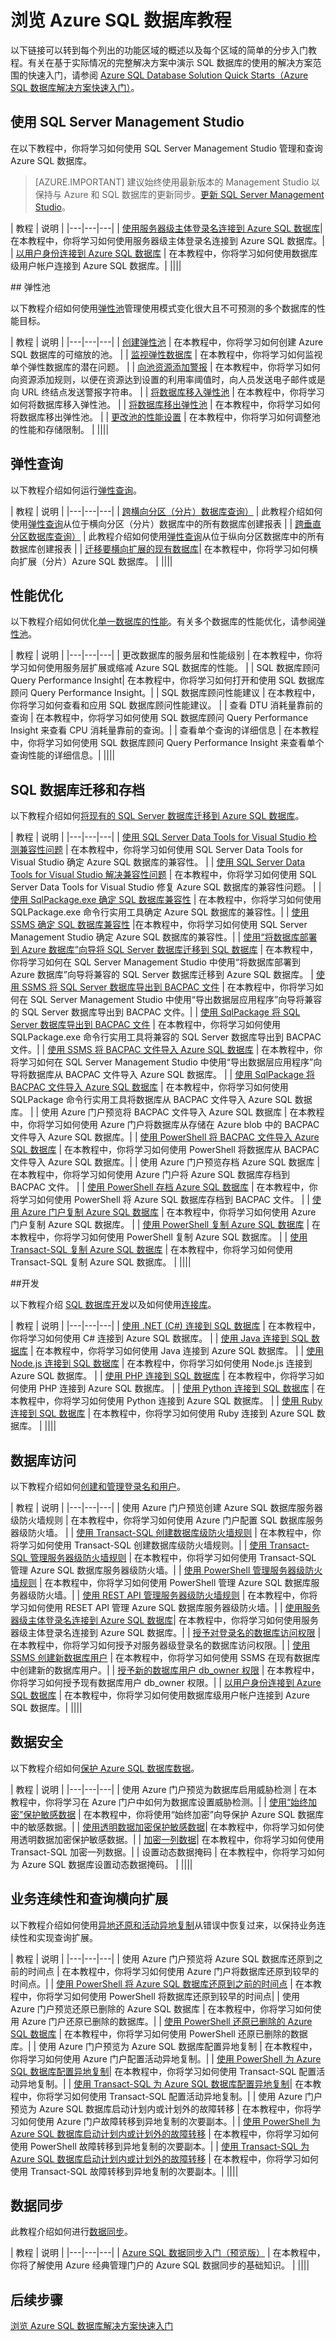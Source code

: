 <properties
   pageTitle="浏览 Azure SQL 数据库教程"
   description="了解 SQL 数据库的特性和功能"
   keywords=""
   services="sql-database"
   documentationCenter=""
   authors="CarlRabeler"
   manager="jhubbard"
   editor=""/>

<tags
   ms.service="sql-database"
   ms.devlang="NA"
   ms.topic="article"
   ms.tgt_pltfrm="NA"
   ms.workload="data-management"
   ms.date="08/24/2016"
   wacn.date="11/16/2016"
   ms.author="carlrab"/>  

   
# 浏览 Azure SQL 数据库教程

以下链接可以转到每个列出的功能区域的概述以及每个区域的简单的分步入门教程。有关在基于实际情况的完整解决方案中演示 SQL 数据库的使用的解决方案范围的快速入门，请参阅 [Azure SQL Database Solution Quick Starts（Azure SQL 数据库解决方案快速入门）](/documentation/articles/sql-database-solution-quick-starts/)。

## 使用 SQL Server Management Studio

在以下教程中，你将学习如何使用 SQL Server Management Studio 管理和查询 Azure SQL 数据库。


> [AZURE.IMPORTANT] 建议始终使用最新版本的 Management Studio 以保持与 Azure 和 SQL 数据库的更新同步。[更新 SQL Server Management Studio](https://msdn.microsoft.com/zh-cn/library/mt238290.aspx)。


| 教程 | 说明 |
|---|---|---|
| [使用服务器级主体登录名连接到 Azure SQL 数据库](/documentation/articles/sql-database-get-started-security/#connect-to-azure-sql-database-using-a-server-level-principal-login)| 在本教程中，你将学习如何使用服务器级主体登录名连接到 Azure SQL 数据库。|
| [以用户身份连接到 Azure SQL 数据库](/documentation/articles/sql-database-get-started-security/#connect-to-azure-sql-database-as-a-user) | 在本教程中，你将学习如何使用数据库级用户帐户连接到 Azure SQL 数据库。|
||||

##<a name="elastic-pools"></a> 弹性池

以下教程介绍如何使用[弹性池](/documentation/articles/sql-database-elastic-pool/)管理使用模式变化很大且不可预测的多个数据库的性能目标。

| 教程 | 说明 |
|---|---|---|
| [创建弹性池](/documentation/articles/sql-database-elastic-pool-create-powershell/) | 在本教程中，你将学习如何创建 Azure SQL 数据库的可缩放的池。 |
| [监视弹性数据库](/documentation/articles/sql-database-elastic-pool-manage-powershell/#elastic-database-monitoring) | 在本教程中，你将学习如何监视单个弹性数据库的潜在问题。 |
| [向池资源添加警报](/documentation/articles/sql-database-elastic-pool-manage-powershell/#add-an-alert-to-a-pool-resource) | 在本教程中，你将学习如何向资源添加规则，以便在资源达到设置的利用率阈值时，向人员发送电子邮件或是向 URL 终结点发送警报字符串。 |
| [将数据库移入弹性池](/documentation/articles/sql-database-elastic-pool-manage-powershell/#Move-a-database-into-an-elastic-pool) | 在本教程中，你将学习如何将数据库移入弹性池。 |
| [将数据库移出弹性池](/documentation/articles/sql-database-elastic-pool-manage-powershell/) | 在本教程中，你将学习如何将数据库移出弹性池。 |
| [更改池的性能设置](/documentation/articles/sql-database-elastic-pool-manage-powershell/#change-performance-settings-of-a-pool) | 在本教程中，你将学习如何调整池的性能和存储限制。 |
||||



## 弹性查询

以下教程介绍如何运行[弹性查询](/documentation/articles/sql-database-elastic-query-overview/)。

| 教程 | 说明 |
|---|---|---|
| [跨横向分区（分片）数据库查询）](/documentation/articles/sql-database-elastic-query-getting-started/) | 此教程介绍如何使用[弹性查询](/documentation/articles/sql-database-elastic-query-overview/)从位于横向分区（分片）数据库中的所有数据库创建报表 |
| [跨垂直分区数据库查询）](/documentation/articles/sql-database-elastic-query-getting-started-vertical/#create-database-objects) | 此教程介绍如何使用[弹性查询](/documentation/articles/sql-database-elastic-query-overview/)从位于纵向分区数据库中的所有数据库创建报表 |
| [迁移要横向扩展的现有数据库](/documentation/articles/sql-database-elastic-convert-to-use-elastic-tools/)| 在本教程中，你将学习如何横向扩展（分片）Azure SQL 数据库。 |
||||

## 性能优化

以下教程介绍如何优化[单一数据库的性能](/documentation/articles/sql-database-performance-guidance/)。有关多个数据库的性能优化，请参阅[弹性池](#elastic-pools)。

| 教程 | 说明 |
|---|---|---|
| 更改数据库的服务层和性能级别 | 在本教程中，你将学习如何使用服务层扩展或缩减 Azure SQL 数据库的性能。 |
| SQL 数据库顾问 Query Performance Insight| 在本教程中，你将学习如何打开和使用 SQL 数据库顾问 Query Performance Insight。|
| SQL 数据库顾问性能建议 | 在本教程中，你将学习如何查看和应用 SQL 数据库顾问性能建议。 |
| 查看 DTU 消耗量靠前的查询 | 在本教程中，你将学习如何使用 SQL 数据库顾问 Query Performance Insight 来查看 CPU 消耗量靠前的查询。|
| 查看单个查询的详细信息 | 在本教程中，你将学习如何使用 SQL 数据库顾问 Query Performance Insight 来查看单个查询性能的详细信息。|
||||

## SQL 数据库迁移和存档 

以下教程介绍如何[将现有的 SQL Server 数据库迁移到 Azure SQL 数据库](/documentation/articles/sql-database-cloud-migrate/)。

| 教程 | 说明 |
|---|---|---|
| [使用 SQL Server Data Tools for Visual Studio 检测兼容性问题](/documentation/articles/sql-database-cloud-migrate-fix-compatibility-issues-ssdt/#detecting-compatibility-issues-using-sql-server-data-tools-for-visual-studio) | 在本教程中，你将学习如何使用 SQL Server Data Tools for Visual Studio 确定 Azure SQL 数据库的兼容性。 |
| [使用 SQL Server Data Tools for Visual Studio 解决兼容性问题](/documentation/articles/sql-database-cloud-migrate-fix-compatibility-issues-ssdt/#fixing-compatibility-issues-using-sql-server-data-tools-for-visual-studio) | 在本教程中，你将学习如何使用 SQL Server Data Tools for Visual Studio 修复 Azure SQL 数据库的兼容性问题。 |
| [使用 SqlPackage.exe 确定 SQL 数据库兼容性](/documentation/articles/sql-database-cloud-migrate-determine-compatibility-sqlpackage/#using-sqlpackageexe) | 在本教程中，你将学习如何使用 SQLPackage.exe 命令行实用工具确定 Azure SQL 数据库的兼容性。|
| [使用 SSMS 确定 SQL 数据库兼容性](/documentation/articles/sql-database-cloud-migrate-determine-compatibility-ssms/#using-sql-server-management-studio) |在本教程中，你将学习如何使用 SQL Server Management Studio 确定 Azure SQL 数据库的兼容性。|
| [使用“将数据库部署到 Azure 数据库”向导将 SQL Server 数据库迁移到 SQL 数据库](/documentation/articles/sql-database-cloud-migrate-compatible-using-ssms-migration-wizard/#use-the-deploy-database-to-microsoft-azure-database-wizard) | 在本教程中，你将学习如何在 SQL Server Management Studio 中使用“将数据库部署到 Azure 数据库”向导将兼容的 SQL Server 数据库迁移到 Azure SQL 数据库。
| [使用 SSMS 将 SQL Server 数据库导出到 BACPAC 文件](/documentation/articles/sql-database-cloud-migrate-compatible-export-bacpac-ssms/) | 在本教程中，你将学习如何在 SQL Server Management Studio 中使用“导出数据层应用程序”向导将兼容的 SQL Server 数据库导出到 BACPAC 文件。|
| [使用 SqlPackage 将 SQL Server 数据库导出到 BACPAC 文件](/documentation/articles/sql-database-cloud-migrate-compatible-export-bacpac-sqlpackage/) | 在本教程中，你将学习如何使用 SQLPackage.exe 命令行实用工具将兼容的 SQL Server 数据库导出到 BACPAC 文件。|
| [使用 SSMS 将 BACPAC 文件导入 Azure SQL 数据库](/documentation/articles/sql-database-cloud-migrate-compatible-import-bacpac-ssms/) | 在本教程中，你将学习如何在 SQL Server Management Studio 中使用“导出数据层应用程序”向导将数据库从 BACPAC 文件导入 Azure SQL 数据库。 |
| [使用 SqlPackage 将 BACPAC 文件导入 Azure SQL 数据库](/documentation/articles/sql-database-cloud-migrate-compatible-import-bacpac-sqlpackage/#import-from-a-bacpac-file-into-azure-sql-database-using-sqlpackage) | 在本教程中，你将学习如何使用 SQLPackage 命令行实用工具将数据库从 BACPAC 文件导入 Azure SQL 数据库。 |
| 使用 Azure 门户预览将 BACPAC 文件导入 Azure SQL 数据库 | 在本教程中，你将学习如何使用 Azure 门户将数据库从存储在 Azure blob 中的 BACPAC 文件导入 Azure SQL 数据库。|
| [使用 PowerShell 将 BACPAC 文件导入 Azure SQL 数据库](/documentation/articles/sql-database-import-powershell/) | 在本教程中，你将学习如何使用 PowerShell 将数据库从 BACPAC 文件导入 Azure SQL 数据库。|
| 使用 Azure 门户预览存档 Azure SQL 数据库 | 在本教程中，你将学习如何使用 Azure 门户将 Azure SQL 数据库存档到 BACPAC 文件。 |
| [使用 PowerShell 存档 Azure SQL 数据库](/documentation/articles/sql-database-export-powershell/) | 在本教程中，你将学习如何使用 PowerShell 将 Azure SQL 数据库存档到 BACPAC 文件。 |
| [使用 Azure 门户复制 Azure SQL 数据库](/documentation/articles/sql-database-copy/#copy-your-sql-database) | 在本教程中，你将学习如何使用 Azure 门户复制 Azure SQL 数据库。 |
| [使用 PowerShell 复制 Azure SQL 数据库](/documentation/articles/sql-database-copy-powershell/#copy-your-sql-database) | 在本教程中，你将学习如何使用 PowerShell 复制 Azure SQL 数据库。 |
| [使用 Transact-SQL 复制 Azure SQL 数据库](/documentation/articles/sql-database-copy-transact-sql/#copy-your-sql-database) | 在本教程中，你将学习如何使用 Transact-SQL 复制 Azure SQL 数据库。 |
||||

##开发

以下教程介绍 [SQL 数据库开发](/documentation/articles/sql-database-develop-overview/)以及如何使用[连接库](/documentation/articles/sql-database-libraries/)。

| 教程 | 说明 |
|---|---|---|
| [使用 .NET (C#) 连接到 SQL 数据库](/documentation/articles/sql-database-develop-dotnet-simple/) | 在本教程中，你将学习如何使用 C# 连接到 Azure SQL 数据库。 |
| [使用 Java 连接到 SQL 数据库](/documentation/articles/sql-database-develop-java-simple/) | 在本教程中，你将学习如何使用 Java 连接到 Azure SQL 数据库。 |
| [使用 Node.js 连接到 SQL 数据库](/documentation/articles/sql-database-develop-nodejs-simple/) | 在本教程中，你将学习如何使用 Node.js 连接到 Azure SQL 数据库。 |
| [使用 PHP 连接到 SQL 数据库](/documentation/articles/sql-database-develop-php-simple/) | 在本教程中，你将学习如何使用 PHP 连接到 Azure SQL 数据库。 |
| [使用 Python 连接到 SQL 数据库](/documentation/articles/sql-database-develop-python-simple/) | 在本教程中，你将学习如何使用 Python 连接到 Azure SQL 数据库。 |
| [使用 Ruby 连接到 SQL 数据库](/documentation/articles/sql-database-develop-ruby-simple/) | 在本教程中，你将学习如何使用 Ruby 连接到 Azure SQL 数据库。 |
||||
 
## 数据库访问

以下教程介绍如何[创建和管理登录名和用户](/documentation/articles/sql-database-manage-logins/)。

| 教程 | 说明 |
|---|---|---|
| 使用 Azure 门户预览创建 Azure SQL 数据库服务器级防火墙规则 | 在本教程中，你将学习如何使用 Azure 门户配置 SQL 数据库服务器级防火墙。 |
| [使用 Transact-SQL 创建数据库级防火墙规则](/documentation/articles/sql-database-configure-firewall-settings-tsql/#database-level-firewall-rules) | 在本教程中，你将学习如何使用 Transact-SQL 创建数据库级防火墙规则。|
| [使用 Transact-SQL 管理服务器级防火墙规则](/documentation/articles/sql-database-configure-firewall-settings-tsql/#manage-server-level-firewall-rules-through-transact-sql) | 在本教程中，你将学习如何使用 Transact-SQL 管理 Azure SQL 数据库服务器级防火墙。|
| [使用 PowerShell 管理服务器级防火墙规则](/documentation/articles/sql-database-configure-firewall-settings-powershell/#manage-firewall-rules-using-powershell) | 在本教程中，你将学习如何使用 PowerShell 管理 Azure SQL 数据库服务器级防火墙。|
| [使用 REST API 管理服务器级防火墙规则](/documentation/articles/sql-database-configure-firewall-settings-rest/#manage-firewall-rules-using-the-service-management-rest-api) | 在本教程中，你将学习如何使用 RESET API 管理 Azure SQL 数据库服务器级防火墙。|
| [使用服务器级主体登录名连接到 Azure SQL 数据库](/documentation/articles/sql-database-get-started-security/#connect-to-azure-sql-database-using-a-server-level-principal-login)| 在本教程中，你将学习如何使用服务器级主体登录名连接到 Azure SQL 数据库。|
| [授予对登录名的数据库访问权限](/documentation/articles/sql-database-manage-logins/#granting-database-access-to-a-login) | 在本教程中，你将学习如何授予对服务器级登录名的数据库访问权限。|
| [使用 SSMS 创建新数据库用户](/documentation/articles/sql-database-get-started-security/#create-new-database-user-using-ssms) | 在本教程中，你将学习如何使用 SSMS 在现有数据库中创建新的数据库用户。|
| [授予新的数据库用户 db\_owner 权限](/documentation/articles/sql-database-get-started-security/#grant-new-database-user-dbowner-permissions) | 在本教程中，你将学习如何授予现有数据库用户 db\_owner 权限。|
| [以用户身份连接到 Azure SQL 数据库](/documentation/articles/sql-database-get-started-security/#connect-to-azure-sql-database-as-a-user) | 在本教程中，你将学习如何使用数据库级用户帐户连接到 Azure SQL 数据库。|
||||


## 数据安全

以下教程介绍如何[保护 Azure SQL 数据库数据](/documentation/articles/sql-database-security/)。

| 教程 | 说明 |
|---|---|---|
| 使用 Azure 门户预览为数据库启用威胁检测 | 在本教程中，你将学习在 Azure 门户中如何为数据库设置威胁检测。|
| [使用“始终加密”保护敏感数据](/documentation/articles/sql-database-always-encrypted-azure-key-vault/) | 在本教程中，你将使用“始终加密”向导保护 Azure SQL 数据库中的敏感数据。|
| [使用透明数据加密保护敏感数据](https://msdn.microsoft.com/zh-cn/library/dn948096.aspx)| 在本教程中，你将学习如何使用透明数据加密保护敏感数据。|
| [加密一列数据](https://msdn.microsoft.com/zh-cn/library/ms179331.aspx)| 在本教程中，你将学习如何使用 Transact-SQL 加密一列数据。|
| 设置动态数据掩码 | 在本教程中，你将学习如何为 Azure SQL 数据库设置动态数据掩码。 |
||||

## 业务连续性和查询横向扩展

以下教程介绍如何使用[异地还原和活动异地复制](/documentation/articles/sql-database-business-continuity/)从错误中恢复过来，以保持业务连续性和实现查询扩展。

| 教程 | 说明 |
|---|---|---|
| 使用 Azure 门户预览将 Azure SQL 数据库还原到之前的时间点 | 在本教程中，你将学习如何使用 Azure 门户将数据库还原到较早的时间点。|
| [使用 PowerShell 将 Azure SQL 数据库还原到之前的时间点](/documentation/articles/sql-database-point-in-time-restore-powershell/) | 在本教程中，你将学习如何使用 PowerShell 将数据库还原到较早的时间点|
| 使用 Azure 门户预览还原已删除的 Azure SQL 数据库 | 在本教程中，你将学习如何使用 Azure 门户还原已删除的数据库。|
| [使用 PowerShell 还原已删除的 Azure SQL 数据库](/documentation/articles/sql-database-restore-deleted-database-powershell/) | 在本教程中，你将学习如何使用 PowerShell 还原已删除的数据库。|
| 使用 Azure 门户预览为 Azure SQL 数据库配置异地复制 | 在本教程中，你将学习如何使用 Azure 门户配置活动异地复制。|
| [使用 PowerShell 为 Azure SQL 数据库配置异地复制](/documentation/articles/sql-database-geo-replication-powershell/)| 在本教程中，你将学习如何使用 Transact-SQL 配置活动异地复制。|
| [使用 Transact-SQL 为 Azure SQL 数据库配置异地复制](/documentation/articles/sql-database-geo-replication-transact-sql/)| 在本教程中，你将学习如何使用 Transact-SQL 配置活动异地复制。|
| 使用 Azure 门户预览为 Azure SQL 数据库启动计划内或计划外的故障转移 | 在本教程中，你将学习如何使用 Azure 门户故障转移到异地复制的次要副本。|
| [使用 PowerShell 为 Azure SQL 数据库启动计划内或计划外的故障转移](/documentation/articles/sql-database-geo-replication-failover-powershell/) | 在本教程中，你将学习如何使用 PowerShell 故障转移到异地复制的次要副本。|
| [使用 Transact-SQL 为 Azure SQL 数据库启动计划内或计划外的故障转移](/documentation/articles/sql-database-geo-replication-failover-transact-sql/) | 在本教程中，你将学习如何使用 Transact-SQL 故障转移到异地复制的次要副本。|
||||

## 数据同步

此教程介绍如何进行[数据同步](http://download.microsoft.com/download/4/E/3/4E394315-A4CB-4C59-9696-B25215A19CEF/SQL_Data_Sync_Preview.pdf)。

| 教程 | 说明 |
|---|---|---| 
| [Azure SQL 数据同步入门（预览版）](/documentation/articles/sql-database-get-started-sql-data-sync/) | 在本教程中，你将了解使用 Azure 经典管理门户的 Azure SQL 数据同步的基础知识。 |
||||

## 后续步骤

[浏览 Azure SQL 数据库解决方案快速入门](/documentation/articles/sql-database-solution-quick-starts/)

<!---HONumber=Mooncake_1010_2016-->